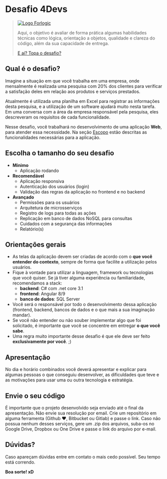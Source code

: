# Desafio 4Devs

> [![Logo Forlogic](http://www.forlogic.net/wp-content/uploads/2017/03/cropped-logo_GrupoForLogic.png)](http://gente.forlogic.net)
> 
> Aqui, o objetivo é avaliar de forma prática algumas habilidades técnicas como lógica, orientação a objetos, qualidade e clareza do código, além da sua capacidade de entrega.
> 
> [E aí? Topa o desafio?](http://gente.forlogic.net)
>

## Qual é o desafio?
Imagine a situação em que você trabalha em uma empresa, onde mensalmente é realizada uma pesquisa com 20% dos clientes para verificar a satisfação deles em relação aos produtos e serviços prestados.

Atualmente é utilizada uma planilha em Excel para registrar as informações desta pesquisa, e a utilização de um software ajudará muito nesta tarefa. Em uma conversa com a área da empresa responsável pela pesquisa, eles descreveram os requisitos de cada funcionalidade.

Nesse desafio, você trabalhará no desenvolvimento de uma aplicação **Web**, para atender essa necessidade. Na seção [Escopo](https://github.com/ForLogic/desafio-4-devs/tree/master/Escopo) estão descritas as funcionalidades necessárias para a aplicação.

## Escolha o tamanho do seu desafio
- **Mínimo**
  - Aplicação rodando
- **Recomendável**
  - Aplicação responsiva
  - Autenticação dos usuários (login)
  - Validação das regras da aplicação no frontend e no backend
- **Avançado**
  - Permissões para os usuários
  - Arquitetura de microsserviços
  - Registro de logs para todas as ações
  - Replicação em banco de dados NoSQL para consultas
  - Cuidados com a segurança das informações
  - Relatório(s)

## Orientações gerais
- As telas da aplicação devem ser criadas de acordo com o **que você entender do contexto**, sempre de forma que facilite a utilização pelos usuários.
- Fique à vontade para utilizar a linguagem, framework ou tecnologias que você quiser. Se já tiver alguma experiência ou familiaridade, recomendamos a stack:
  - **backend**: C# com .net core 3.1
  - **frontend**: Angular 8/9
  - **banco de dados**: SQL Server
- Você será o responsável por todo o desenvolvimento dessa aplicação (frontend, backend, bancos de dados e o que mais a sua imaginação mandar).
- Se você não entender ou não souber implementar algo que foi solicitado, é importante que você se concentre em entregar **o que você sabe**.
- Uma regra muito importante desse desafio é que ele deve ser feito **exclusivamente por você**. ;)

## Apresentação
No dia e horário combinados você deverá apresentar e explicar para algumas pessoas o que conseguiu desenvolver, as dificuldades que teve e as motivações para usar uma ou outra tecnologia e estratégia.

## Envie o seu código
É importante que o projeto desenvolvido seja enviado até o final da apresentação. Não envie sua resolução por email. Crie um repositório em alguma ferramenta (Github :heart:, Bitbucket ou Gitlab) e passe o link. Caso não possua nenhum desses serviços, gere um .zip dos arquivos, suba-os no Google Drive, Dropbox ou One Drive e passe o link do arquivo por e-mail.

## Dúvidas?
Caso apareçam dúvidas entre em contato o mais cedo possível. Seu tempo está correndo.

**Boa sorte! xD**

